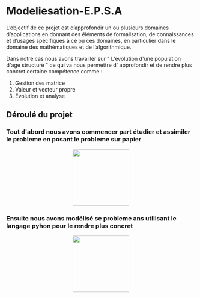 # Modeliesation-E.P.S.A  


L’objectif de ce projet est d’approfondir un ou plusieurs domaines d’applications en donnant des  éléments de formalisation, de connaissances et d’usages spécifiques à ce ou ces domaines, en particulier dans le domaine des mathématiques et de l’algorithmique.  

Dans notre cas nous avons travailler sur " L'evolution d'une population d'age structuré " ce qui va nous permettre d' approfondir et de rendre plus concret certaine compétence comme :  
1. Gestion des matrice
2. Valeur et vecteur propre
3. Evolution et analyse

## Déroulé du projet  
### Tout d'abord nous avons commencer part étudier et assimiler le probleme en posant le probleme sur papier
 <p align="center">
  <img src="https://cdn-icons-png.flaticon.com/512/43/43272.png" width="150" height="150"/>
 </p>

### Ensuite nous avons modélisé se probleme ans utilisant le langage pyhon pour le rendre plus concret  
 <p align="center">
  <img src="https://upload.wikimedia.org/wikipedia/commons/thumb/c/c3/Python-logo-notext.svg/1869px-Python-logo-notext.svg.png" width="150" height="150"/>
 </p>
 
